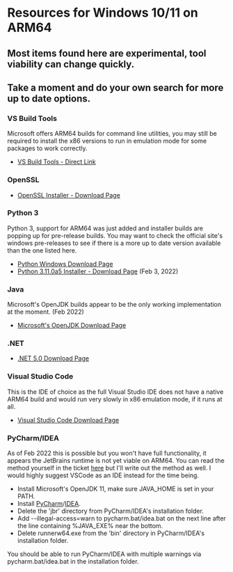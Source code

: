 # Resources for Windows 10/11 on ARM64
## Most items found here are experimental, tool viability can change quickly.
## Take a moment and do your own search for more up to date options.

### VS Build Tools
Microsoft offers ARM64 builds for command line utilities, you may still be required to install the x86 versions to run in emulation mode for some packages to work correctly.
- [VS Build Tools - Direct Link](https://aka.ms/vs/17/release/vs_BuildTools.exe)

### OpenSSL
- [OpenSSL Installer - Download Page](https://slproweb.com/products/Win32OpenSSL.html)

### Python 3
Python 3, support for ARM64 was just added and installer builds are popping up for pre-release builds.  You may want to check the official site's windows pre-releases to see if there is a more up to date version available than the one listed here.
- [Python Windows Download Page](https://www.python.org/downloads/windows/)
- [Python 3.11.0a5 Installer - Download Page](https://www.python.org/downloads/release/python-3110a5/) (Feb 3, 2022)

### Java
Microsoft's OpenJDK builds appear to be the only working implementation at the moment. (Feb 2022)
- [Microsoft's OpenJDK Download Page](https://docs.microsoft.com/en-us/java/openjdk/download)

### .NET
- [.NET 5.0 Download Page](https://dotnet.microsoft.com/en-us/download/dotnet/5.0)

### Visual Studio Code
This is the IDE of choice as the full Visual Studio IDE does not have a native ARM64 build and would run very slowly in x86 emulation mode, if it runs at all.
- [Visual Studio Code Download Page](https://code.visualstudio.com/#alt-downloads)

### PyCharm/IDEA
As of Feb 2022 this is possible but you won't have full functionality, it appears the JetBrains runtime is not yet viable on ARM64.  You can read the method yourself in the ticket [here](https://youtrack.jetbrains.com/issue/JBR-2074) but I'll write out the method as well.  I would highly suggest VSCode as an IDE instead for the time being.
- Install Microsoft's OpenJDK 11, make sure JAVA_HOME is set in your PATH.
- Install [PyCharm](https://www.jetbrains.com/pycharm/download/#section=windows)/[IDEA](https://www.jetbrains.com/idea/download/#section=windows).
- Delete the 'jbr' directory from PyCharm/IDEA's installation folder.
- Add --illegal-access=warn to pycharm.bat/idea.bat on the next line after the line containing %JAVA_EXE% near the bottom.
- Delete runnerw64.exe from the 'bin' directory in PyCharm/IDEA's installation folder.

You should be able to run PyCharm/IDEA with multiple warnings via pycharm.bat/idea.bat in the installation folder.
